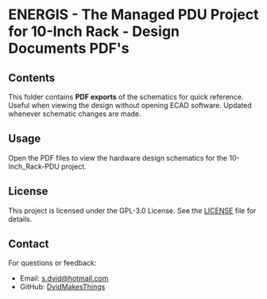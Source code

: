 # ENERGIS - The Managed PDU Project for 10-Inch Rack - Design Documents PDF's

## Contents
This folder contains **PDF exports** of the schematics for quick reference.
Useful when viewing the design without opening ECAD software.
Updated whenever schematic changes are made.

## Usage
Open the PDF files to view the hardware design schematics for the 10-Inch_Rack-PDU project.

## License
This project is licensed under the GPL-3.0 License. See the [LICENSE](LICENSE) file for details.

## Contact
For questions or feedback:
- Email: [s.dvid@hotmail.com](mailto:s.dvid@hotmail.com)
- GitHub: [DvidMakesThings](https://github.com/DvidMakesThings)
